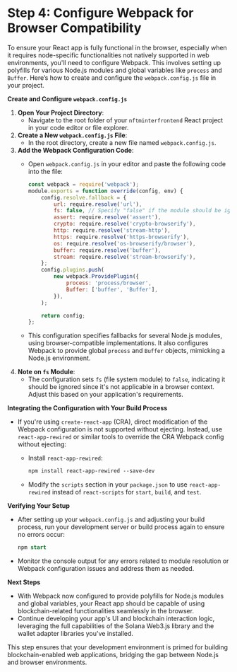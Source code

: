 # Step 4: Configure Webpack for Browser Compatibility

To ensure your React app is fully functional in the browser, especially when it requires node-specific functionalities not natively supported in web environments, you'll need to configure Webpack. This involves setting up polyfills for various Node.js modules and global variables like `process` and `Buffer`. Here’s how to create and configure the `webpack.config.js` file in your project.

**Create and Configure `webpack.config.js`**

1. **Open Your Project Directory**:
   * Navigate to the root folder of your `nftminterfrontend` React project in your code editor or file explorer.
2. **Create a New `webpack.config.js` File**:
   * In the root directory, create a new file named `webpack.config.js`.
3. **Add the Webpack Configuration Code**:
   *   Open `webpack.config.js` in your editor and paste the following code into the file:

       ```javascript
       const webpack = require('webpack');
       module.exports = function override(config, env) {
           config.resolve.fallback = {
               url: require.resolve('url'),
               fs: false, // Specify "false" if the module should be ignored
               assert: require.resolve('assert'),
               crypto: require.resolve('crypto-browserify'),
               http: require.resolve('stream-http'),
               https: require.resolve('https-browserify'),
               os: require.resolve('os-browserify/browser'),
               buffer: require.resolve('buffer'),
               stream: require.resolve('stream-browserify'),
           };
           config.plugins.push(
               new webpack.ProvidePlugin({
                   process: 'process/browser',
                   Buffer: ['buffer', 'Buffer'],
               }),
           );

           return config;
       };
       ```
   * This configuration specifies fallbacks for several Node.js modules, using browser-compatible implementations. It also configures Webpack to provide global `process` and `Buffer` objects, mimicking a Node.js environment.
4. **Note on `fs` Module**:
   * The configuration sets `fs` (file system module) to `false`, indicating it should be ignored since it's not applicable in a browser context. Adjust this based on your application's requirements.

**Integrating the Configuration with Your Build Process**

* If you're using `create-react-app` (CRA), direct modification of the Webpack configuration is not supported without ejecting. Instead, use `react-app-rewired` or similar tools to override the CRA Webpack config without ejecting:
  *   Install `react-app-rewired`:

      ```css
      npm install react-app-rewired --save-dev
      ```
  * Modify the `scripts` section in your `package.json` to use `react-app-rewired` instead of `react-scripts` for `start`, `build`, and `test`.

**Verifying Your Setup**

*   After setting up your `webpack.config.js` and adjusting your build process, run your development server or build process again to ensure no errors occur:

    ```sql
    npm start
    ```
* Monitor the console output for any errors related to module resolution or Webpack configuration issues and address them as needed.

**Next Steps**

* With Webpack now configured to provide polyfills for Node.js modules and global variables, your React app should be capable of using blockchain-related functionalities seamlessly in the browser.
* Continue developing your app's UI and blockchain interaction logic, leveraging the full capabilities of the Solana Web3.js library and the wallet adapter libraries you've installed.

This step ensures that your development environment is primed for building blockchain-enabled web applications, bridging the gap between Node.js and browser environments.
